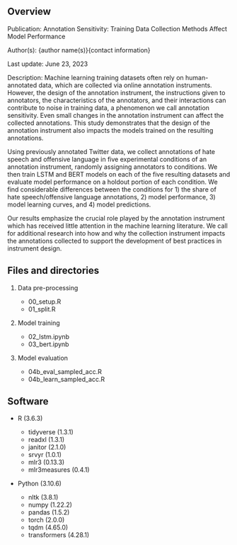 ## Overview

Publication: Annotation Sensitivity: Training Data Collection Methods Affect Model Performance

Author(s): {author name(s)}{contact information}

Last update: June 23, 2023

Description: Machine learning training datasets often rely on human-annotated data, which are collected via online annotation instruments. However, the design of the annotation instrument, the instructions given to annotators, the characteristics of the annotators, and their interactions can contribute to noise in training data, a phenomenon we call annotation sensitivity. Even small changes in the annotation instrument can affect the collected annotations. This study demonstrates that the design of the annotation instrument also impacts the models trained on the resulting annotations. 

Using previously annotated Twitter data, we collect annotations of hate speech and offensive language in five experimental conditions of an annotation instrument, randomly assigning annotators to conditions. We then train LSTM and BERT models on each of the five resulting datasets and evaluate model performance on a holdout portion of each condition. We find considerable differences between the conditions for 1) the share of hate speech/offensive language annotations, 2) model performance, 3) model learning curves, and 4) model predictions. 

Our results emphasize the crucial role played by the annotation instrument which has received little attention in the machine learning literature. We call for additional research into how and why the collection instrument impacts the annotations collected to support the development of best practices in instrument design. 

## Files and directories

1. Data pre-processing 
    + 00_setup.R
    + 01_split.R
    
2. Model training 
    + 02_lstm.ipynb
    + 03_bert.ipynb
    
3. Model evaluation
    + 04b_eval_sampled_acc.R
    + 04b_learn_sampled_acc.R

## Software

- R (3.6.3)
  - tidyverse (1.3.1)
  - readxl (1.3.1)
  - janitor (2.1.0)
  - srvyr (1.0.1)
  - mlr3 (0.13.3)
  - mlr3measures (0.4.1)

- Python (3.10.6)
  - nltk (3.8.1)
  - numpy (1.22.2)
  - pandas (1.5.2)
  - torch (2.0.0)
  - tqdm (4.65.0)
  - transformers (4.28.1)
